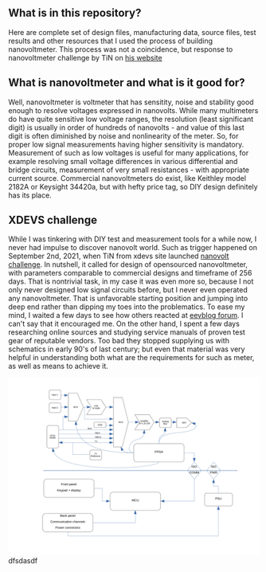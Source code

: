 ## What is in this repository?
Here are complete set of design files, manufacturing data, source files, test results and other resources that I used the process of building nanovoltmeter. This process was not a coincidence, but response to nanovoltmeter challenge by TiN on [his website](https://xdevs.com/article/nvm_comp/)

## What is nanovoltmeter and what is it good for?
Well, nanovoltmeter is voltmeter that has sensitity, noise and stability good enough to resolve voltages expressed in nanovolts. While many multimeters do have quite sensitive low voltage ranges, the resolution (least significant digit) is usually in order of hundreds of nanovolts - and value of this last digit is often diminished by noise and nonlinearity of the meter. So, for proper low signal measurements having higher sensitivity is mandatory.
Measurement of such as low voltages is useful for many applications, for example resolving small voltage differences in various differential and bridge circuits, measurement of very small resistances - with appropriate current source.
Commercial nanovoltmeters do exist, like Keithley model 2182A or Keysight 34420a, but with hefty price tag, so DIY design definitely has its place.

## XDEVS challenge
While I was tinkering with DIY test and measurement tools for a while now, I never had impulse to discover nanovolt world. Such as trigger happened on September 2nd, 2021, when TiN from xdevs site launched [nanovolt challenge](https://xdevs.com/article/nvm_comp/). In nutshell, it called for design of opensourced nanovoltmeter, with parameters comparable to commercial designs and timeframe of 256 days. That is nontrivial task, in my case it was even more so, because I not only never designed low signal circuits before, but I never even operated any nanovoltmeter. That is unfavorable starting position and jumping into deep end rather than dipping my toes into the problematics. To ease my mind, I waited a few days to see how others reacted at [eevblog forum](https://www.eevblog.com/forum/metrology/nanovolt-design-challenge-build-and-show-your-own-nv-meter-in-256-days/?all). I can't say that it encouraged me.
On the other hand, I spent a few days researching online sources and studying service manuals of proven test gear of reputable vendors. Too bad they stopped supplying us with schematics in early 90's of last century; but even that material was very helpful in understanding both what are the requirements for such as meter, as well as means to achieve it.




![Block diagram](/media/block.png?raw=true)
dfsdasdf
